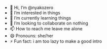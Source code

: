 - 👋 Hi, I’m @nyakozero
- 👀 I’m interested in things
- 🌱 I’m currently learning things
- 💞️ I’m looking to collaborate on nothing
- 📫 How to reach me leave me alone
- 😄 Pronouns: she/her
- ⚡ Fun fact: i am too lazy to make a good intro

<!---
nyakozero/nyakozero is a ✨ special ✨ repository because its `README.md` (this file) appears on your GitHub profile.
You can click the Preview link to take a look at your changes.
--->
